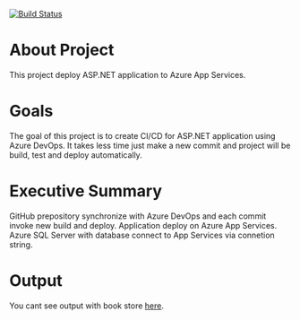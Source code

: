 [![Build Status](https://eshynkarenko.visualstudio.com/BookStore/_apis/build/status/BookStore-ASP.NET-CI%20(1)?branchName=master)](https://eshynkarenko.visualstudio.com/BookStore/_build/latest?definitionId=2?branchName=master)
# About Project
This project deploy ASP.NET application to Azure App Services.
# Goals
The goal of this project is to create CI/CD for ASP.NET application using Azure DevOps. It takes less time just make a new commit and project will be build, test and deploy automatically.
# Executive Summary
GitHub prepository synchronize with Azure DevOps and each commit invoke new build and deploy. Application deploy on Azure App Services. Azure SQL Server with database connect to App Services via connetion string.  
# Output
You cant see output with book store [here](https://bookstore-devops150.azurewebsites.net).
